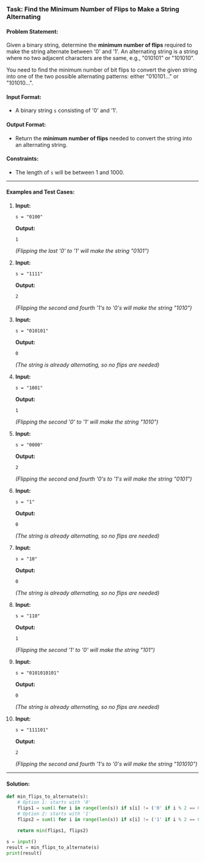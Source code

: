 ### Task: Find the Minimum Number of Flips to Make a String Alternating

#### Problem Statement:
Given a binary string, determine the **minimum number of flips** required to make the string alternate between '0' and '1'. An alternating string is a string where no two adjacent characters are the same, e.g., "010101" or "101010".

You need to find the minimum number of bit flips to convert the given string into one of the two possible alternating patterns: either "010101..." or "101010...".

#### Input Format:
- A binary string `s` consisting of '0' and '1'.

#### Output Format:
- Return the **minimum number of flips** needed to convert the string into an alternating string.

#### Constraints:
- The length of `s` will be between 1 and 1000.

---

#### Examples and Test Cases:

1. **Input:**  
   ```  
   s = "0100"
   ```  
   **Output:**  
   ```  
   1
   ```  
   *(Flipping the last '0' to '1' will make the string "0101")*

2. **Input:**  
   ```  
   s = "1111"
   ```  
   **Output:**  
   ```  
   2
   ```  
   *(Flipping the second and fourth '1's to '0's will make the string "1010")*

3. **Input:**  
   ```  
   s = "010101"
   ```  
   **Output:**  
   ```  
   0
   ```  
   *(The string is already alternating, so no flips are needed)*

4. **Input:**  
   ```  
   s = "1001"
   ```  
   **Output:**  
   ```  
   1
   ```  
   *(Flipping the second '0' to '1' will make the string "1010")*

5. **Input:**  
   ```  
   s = "0000"
   ```  
   **Output:**  
   ```  
   2
   ```  
   *(Flipping the second and fourth '0's to '1's will make the string "0101")*

6. **Input:**  
   ```  
   s = "1"
   ```  
   **Output:**  
   ```  
   0
   ```  
   *(The string is already alternating, so no flips are needed)*

7. **Input:**  
   ```  
   s = "10"
   ```  
   **Output:**  
   ```  
   0
   ```  
   *(The string is already alternating, so no flips are needed)*

8. **Input:**  
   ```  
   s = "110"
   ```  
   **Output:**  
   ```  
   1
   ```  
   *(Flipping the second '1' to '0' will make the string "101")*

9. **Input:**  
   ```  
   s = "0101010101"
   ```  
   **Output:**  
   ```  
   0
   ```  
   *(The string is already alternating, so no flips are needed)*

10. **Input:**  
    ```  
    s = "111101"
    ```  
    **Output:**  
    ```  
    2
    ```  
    *(Flipping the second and fourth '1's to '0's will make the string "101010")*

---

#### Solution:

```python
def min_flips_to_alternate(s):
    # Option 1: starts with '0'
    flips1 = sum(1 for i in range(len(s)) if s[i] != ('0' if i % 2 == 0 else '1'))
    # Option 2: starts with '1'
    flips2 = sum(1 for i in range(len(s)) if s[i] != ('1' if i % 2 == 0 else '0'))
    
    return min(flips1, flips2)

s = input()
result = min_flips_to_alternate(s)
print(result)
```
